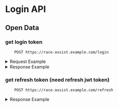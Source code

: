 # Login API

## Open Data

### get login token

```http
    POST https://race-assist.example.com/login
```

<details>
<summary>Request Example</summary> 

```json
    {
        "username" : "Notch" ,
        "password" : "pass"
    }
```
</details>

<details>
<summary>Response Example</summary> 

```json
    {
        "token" : "eyJhbGciOiJIUzI1NiIsInR5cCI6IkpXVCJ9.eyJzdWIiOiIxMjM0NTY3ODkwIiwibmFtZSI6IkpvaG4gRG9lIiwiaWF0IjoxNTE2MjM5MDIyfQ.SflKxwRJSMeKKF2QT4fwpMeJf36POk6yJV_adQssw5c",
        "refreshToken" : "eyJhbGciOiJIUzI1NiIsInR5cCI6IkpXVCJ9.eyJzdWIiOiIxMjM0NTY3ODkwIiwibmFtZSI6IkpvaG4gRG9lIiwiaWF0IjoxNTE2MjM2NTQ3fQ.bYF9gy9DqMdQK9-_qfcMbfsdzdyNByfzyhev741iLmY"
    }
```
</details>

### get refresh token (need refresh jwt token)

```http
    POST https://race-assist.example.com/refresh
```

<details>
<summary>Response Example</summary> 

```json
    {
        "token" : "eyJhbGciOiJIUzI1NiIsInR5cCI6IkpXVCJ9.eyJzdWIiOiIxMjM0NTY3ODkwIiwibmFtZSI6IkpvaG4gRG9lIiwiaWF0IjoiMTExMTExNDU2NTQ0MyJ9.i2OzAoSmfyXGR4fdLDnSPOpSpK0SVP58ae9a2A1r32U"
    }
```
</details>